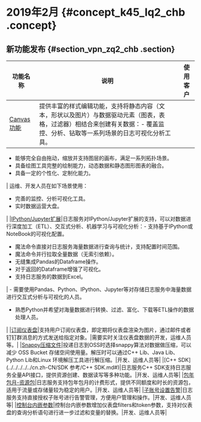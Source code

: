 # 2019年2月 {#concept_k45_lq2_chb .concept}

## 新功能发布 {#section_vpn_zq2_chb .section}

|功能名称|说明|使用客户|
|----|--|----|
|[Canvas功能](https://yq.aliyun.com/articles/689418)|提供丰富的样式编辑功能，支持将静态内容（文本，形状以及图片）与数据驱动元素（图表，表格，过滤器）相结合来创建有关数据：-   覆盖监控、分析、钻取等一系列场景的日志可视化分析工具。
-   能够完全自由拖动，缩放并支持图层的画布，满足一系列拓扑场景。
-   具备绘图工具完整的绘制能力，动态数据和静态图形图表的融合。
-   具备一定的个性化、定制化能力。

| 运维、开发人员在如下场景使用：

-   完善的监控、分析可视化工具。
-   实时数据运营大盘。

 |
|[IPython/Jupyter扩展](https://aliyun-log-python-sdk.readthedocs.io/tutorials/tutorial_jupyter_magic_ext.html)|日志服务对IPython/Jupyter扩展的支持，可以对数据进行深度加工（ETL）、交互式分析、机器学习与可视化分析：-   支持基于IPython或NoteBook的可视化配置。
-   魔法命令直接对日志服务海量数据进行查询与统计，支持配置时间范围。
-   魔法命令并行拉取全量数据（无索引依赖）。
-   无缝集成Pandas的Dataframe操作。
-   对于返回的Dataframe增强了可视化。
-   支持日志服务的数据到Excel。

| -   需要使用Pandas、Python、IPython、Jupyter等对存储日志服务中海量数据进行交互式分析与可视化的人员。
-   熟悉Python并希望对海量数据进行转换、过滤、富化、下载等ETL操作的数据处理人员。

 |
|[订阅仪表盘](../../../../../cn.zh-CN/用户指南/可视化分析/仪表盘/订阅仪表盘.md#)|支持用户订阅仪表盘，即定期将仪表盘渲染为图片，通过邮件或者钉钉群消息的方式发送给指定对象。|需要实时关注仪表盘数据的开发，运维人员等。|
|[Snappy压缩文件](../../../../../cn.zh-CN/用户指南/数据投递/投递日志到OSS/Snappy压缩文件.md#)|投递日志到OSS时选择snappy算法对数据做压缩，可以减少 OSS Bucket 存储空间使用量。解压时可以通过C++ Lib、Java Lib、Python Lib和Linux 环境解压工具进行解压缩。|开发、运维人员等|
|[C++ SDK](../../../../../cn.zh-CN/SDK 参考/C++ SDK.md#)|日志服务C++ SDK支持日志服务全量API接口，提供资源创建、数据读写等多种功能。|开发、运维人员等|
|[包年包月-资源包](../../../../../cn.zh-CN/产品定价/包年包月-资源包.md#)|日志服务支持包年包月的计费形式，提供不同额度和时长的资源包，适用于流量或存储量较为稳定的用户。|开发、运维人员等|
|[子账号设置告警](../../../../../cn.zh-CN/用户指南/告警/设置告警任务/子账号设置告警.md#)|日志服务支持直接授权子账号进行告警管理，方便用户管理和操作。|开发、运维人员等|
|[控制台内嵌参数](../../../../../cn.zh-CN/用户指南/可视化分析/其他可视化方案/控制台内嵌参数.md#)|控制台内嵌参数增加仪表盘filters和token参数，支持对仪表盘的查询分析语句进行进一步过滤和变量的替换。|开发、运维人员等|


